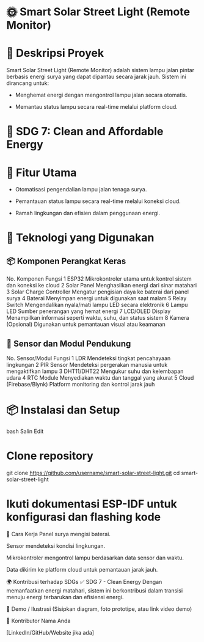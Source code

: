 # 🌞 Smart Solar Street Light (Remote Monitor)
# 📖 Deskripsi Proyek
Smart Solar Street Light (Remote Monitor) adalah sistem lampu jalan pintar berbasis energi surya yang dapat dipantau secara jarak jauh.
Sistem ini dirancang untuk:

* Menghemat energi dengan mengontrol lampu jalan secara otomatis.

* Memantau status lampu secara real-time melalui platform cloud.

# 🎯 SDG 7: Clean and Affordable Energy

# 🚀 Fitur Utama
* Otomatisasi pengendalian lampu jalan tenaga surya.

* Pemantauan status lampu secara real-time melalui koneksi cloud.

* Ramah lingkungan dan efisien dalam penggunaan energi.

# 🧰 Teknologi yang Digunakan
## 📦 Komponen Perangkat Keras
No.	Komponen	Fungsi
1	ESP32	Mikrokontroler utama untuk kontrol sistem dan koneksi ke cloud
2	Solar Panel	Menghasilkan energi dari sinar matahari
3	Solar Charge Controller	Mengatur pengisian daya ke baterai dari panel surya
4	Baterai	Menyimpan energi untuk digunakan saat malam
5	Relay Switch	Mengendalikan nyala/mati lampu LED secara elektronik
6	Lampu LED	Sumber penerangan yang hemat energi
7	LCD/OLED Display	Menampilkan informasi seperti waktu, suhu, dan status sistem
8	Kamera	(Opsional) Digunakan untuk pemantauan visual atau keamanan

## 📡 Sensor dan Modul Pendukung
No.	Sensor/Modul	Fungsi
1	LDR	Mendeteksi tingkat pencahayaan lingkungan
2	PIR Sensor	Mendeteksi pergerakan manusia untuk mengaktifkan lampu
3	DHT11/DHT22	Mengukur suhu dan kelembapan udara
4	RTC Module	Menyediakan waktu dan tanggal yang akurat
5	Cloud (Firebase/Blynk)	Platform monitoring dan kontrol jarak jauh

# 📦 Instalasi dan Setup
bash
Salin
Edit
# Clone repository
git clone https://github.com/username/smart-solar-street-light.git
cd smart-solar-street-light

# Ikuti dokumentasi ESP-IDF untuk konfigurasi dan flashing kode
🏁 Cara Kerja
Panel surya mengisi baterai.

Sensor mendeteksi kondisi lingkungan.

Mikrokontroler mengontrol lampu berdasarkan data sensor dan waktu.

Data dikirim ke platform cloud untuk pemantauan jarak jauh.

🌍 Kontribusi terhadap SDGs
✅ SDG 7 - Clean Energy
Dengan memanfaatkan energi matahari, sistem ini berkontribusi dalam transisi menuju energi terbarukan dan efisiensi energi.

📸 Demo / Ilustrasi
(Sisipkan diagram, foto prototipe, atau link video demo)

👤 Kontributor
Nama Anda

[LinkedIn/GitHub/Website jika ada]

